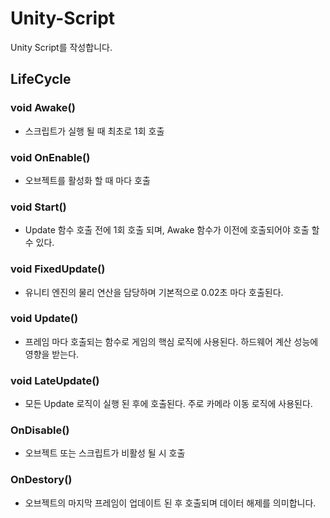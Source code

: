 # Unity-Script
Unity Script를 작성합니다.

## LifeCycle

### void Awake()
- 스크립트가 실행 될 때 최초로 1회 호출

### void OnEnable()
- 오브젝트를 활성화 할 때 마다 호출

### void Start()
- Update 함수 호출 전에 1회 호출 되며, Awake 함수가 이전에 호출되어야 호출 할 수 있다.

### void FixedUpdate()
- 유니티 엔진의 물리 연산을 담당하며 기본적으로 0.02초 마다 호출된다.

### void Update()
- 프레임 마다 호출되는 함수로 게임의 핵심 로직에 사용된다. 하드웨어 계산 성능에 영향을 받는다.

### void LateUpdate()
- 모든 Update 로직이 실행 된 후에 호출된다. 주로 카메라 이동 로직에 사용된다.

### OnDisable()
- 오브젝트 또는 스크립트가 비활성 될 시 호출

### OnDestory()
- 오브젝트의 마지막 프레임이 업데이트 된 후 호출되며 데이터 해제를 의미합니다.
